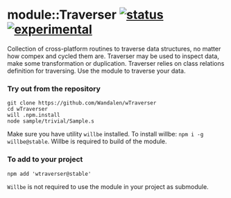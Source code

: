 
# module::Traverser [![status](https://github.com/Wandalen/wTraverser/actions/workflows/StandardPublish.yml/badge.svg)](https://github.com/Wandalen/wTraverser/actions/workflows/StandardPublish.yml) [![experimental](https://img.shields.io/badge/stability-experimental-orange.svg)](https://github.com/emersion/stability-badges#experimental)

Collection of cross-platform routines to traverse data structures, no matter how compex and cycled them are.  Traverser may be used to inspect data, make some transformation or duplication. Traverser relies on class relations definition for traversing. Use the module to traverse your data.

### Try out from the repository

```
git clone https://github.com/Wandalen/wTraverser
cd wTraverser
will .npm.install
node sample/trivial/Sample.s
```

Make sure you have utility `willbe` installed. To install willbe: `npm i -g willbe@stable`. Willbe is required to build of the module.

### To add to your project

```
npm add 'wtraverser@stable'
```

`Willbe` is not required to use the module in your project as submodule.

